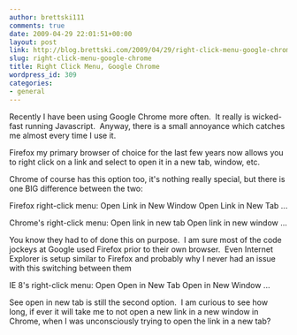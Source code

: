 ```yaml
---
author: brettski111
comments: true
date: 2009-04-29 22:01:51+00:00
layout: post
link: http://blog.brettski.com/2009/04/29/right-click-menu-google-chrome/
slug: right-click-menu-google-chrome
title: Right Click Menu, Google Chrome
wordpress_id: 309
categories:
- general
---
```


Recently I have been using Google Chrome more often.  It really is wicked-fast running Javascript.  Anyway, there is a small annoyance which catches me almost every time I use it.

Firefox my primary browser of choice for the last few years now allows you to right click on a link and select to open it in a new tab, window, etc.

Chrome of course has this option too, it's nothing really special, but there is one BIG difference between the two:

Firefox right-click menu:
Open Link in New Window
Open Link in New Tab
...

Chrome's right-click menu:
Open link in new tab
Open link in new window
...

You know they had to of done this on purpose.  I am sure most of the code jockeys at Google used Firefox prior to their own browser.  Even Internet Explorer is setup similar to Firefox and probably why I never had an issue with this switching between them

IE 8's right-click menu:
Open
Open in New Tab
Open in New Window
...

See open in new tab is still the second option.  I am curious to see how long, if ever it will take me to not open a new link in a new window in Chrome, when I was unconsciously trying to open the link in a new tab?
